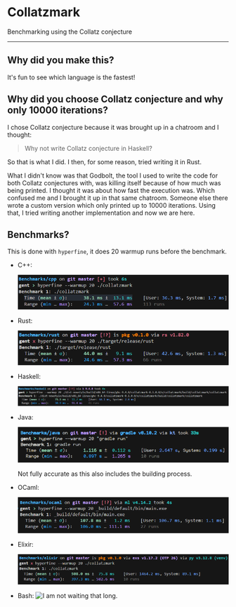 # Collatzmark

Benchmarking using the Collatz conjecture

---

## Why did you make this?

It's fun to see which language is the fastest!

## Why did you choose Collatz conjecture and why only 10000 iterations?

I chose Collatz conjecture because it was brought up in a chatroom
and I thought:

> Why not write Collatz conjecture in Haskell?

So that is what I did. I then, for some reason, tried writing it
in Rust.

What I didn't know was that Godbolt, the tool I used to write
the code for both Collatz conjectures with, was killing itself
because of how much was being printed. I thought it was about
how fast the execution was. Which confused me and I brought it
up in that same chatroom. Someone else there wrote a custom
version which only printed up to 10000 iterations. Using that,
I tried writing another implementation and now we are here.

## Benchmarks?

This is done with `hyperfine`, it does 20 warmup runs before the benchmark.

- C++:
  
  ![Time (mean ± σ):      38.1 ms ±  13.1 ms](./assets/cpp.png)
- Rust:
  
  ![Time (mean ± σ):      44.0 ms ±   9.1 ms](./assets/rust.png)
- Haskell:
  
  ![Time (mean ± σ):      75.5 ms ±  11.7 ms](./assets/haskell.png)
- Java:
  
  ![Time (mean ± σ):      1.096 s ±  0.056 s](./assets/java.png)
  
  Not fully accurate as this also includes the building process.
- OCaml:
  
  ![Time (mean ± σ):     107.8 ms ±   1.2 ms](./assets/ocaml.png)
- Elixir:
  
  ![Time (mean ± σ):     508.0 ms ±  75.8 ms](./assets/elixir.png)
- Bash:
  ![I am *not* waiting that long.](https://media1.tenor.com/m/SRTerptFEwcAAAAd/homer-simpson.gif)
